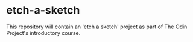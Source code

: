 # etch-a-sketch
This repository will contain an 'etch a sketch' project as part of The Odin Project's introductory course.